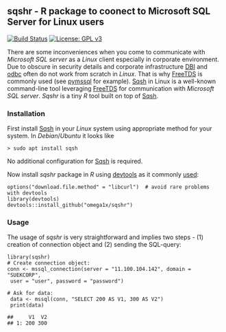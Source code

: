 sqshr - R package to coonect to Microsoft SQL Server for Linux users
--------------------------------------------------------------------
[![Build Status](https://travis-ci.com/omega1x/sqshr.svg?branch=master)](https://travis-ci.com/omega1x/sqshr) [![License: GPL v3](https://img.shields.io/badge/License-GPLv3-blue.svg)](https://www.gnu.org/licenses/gpl-3.0)

There are some inconveniences when you come to communicate with
*Microsoft SQL server* as a *Linux* client especially in corporate
environment. Due to obscure in security details and corporate
infrastructure
[DBI](https://cran.r-project.org/web/packages/DBI/index.html) and
[odbc](https://cran.r-project.org/web/packages/odbc/index.html) often do
not work from scratch in *Linux*. That is why
[FreeTDS](https://www.freetds.org/) is commonly used (see
[pymssql](https://pypi.org/project/pymssql/) for example).
[Sqsh](https://manpages.debian.org/testing/sqsh/sqsh.1.en.html) in Linux
is a well-known command-line tool leveraging
[FreeTDS](https://www.freetds.org/) for communication with *Microsoft
SQL server*. *Sqshr* is a tiny *R* tool built on top of
[Sqsh](https://manpages.debian.org/testing/sqsh/sqsh.1.en.html).

### Installation

First install
[Sqsh](https://manpages.debian.org/testing/sqsh/sqsh.1.en.html) in your
*Linux* system using appropriate method for your system. In
*Debian*/*Ubuntu* it looks like

    > sudo apt install sqsh

No additional configuration for
[Sqsh](https://manpages.debian.org/testing/sqsh/sqsh.1.en.html) is
required.

Now install *sqshr* package in *R* using
[devtools](https://cran.r-project.org/web/packages/devtools/index.html)
as it commonly
[used](https://cran.r-project.org/web/packages/githubinstall/vignettes/githubinstall.html):

    options("download.file.method" = "libcurl")  # avoid rare problems with devtools
    library(devtools)
    devtools::install_github("omega1x/sqshr")

### Usage

The usage of *sqshr* is very straightforward and implies two steps - (1)
creation of connection object and (2) sending the SQL-query:

    library(sqshr)
    # Create connection object:
    conn <- mssql_connection(server = "11.100.104.142", domain = "SUEKCORP",
     user = "user", password = "password")

    # Ask for data:
     data <- mssql(conn, "SELECT 200 AS V1, 300 AS V2")
     print(data)

    ##     V1  V2
    ## 1: 200 300
